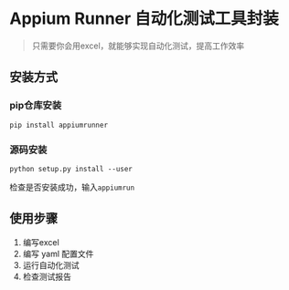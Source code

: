 # Appium Runner 自动化测试工具封装
> 只需要你会用excel，就能够实现自动化测试，提高工作效率

## 安装方式
### pip仓库安装

`pip install appiumrunner`

### 源码安装
```
python setup.py install --user
```

检查是否安装成功，输入`appiumrun`



## 使用步骤
1. 编写excel
2. 编写 yaml 配置文件
3. 运行自动化测试
4. 检查测试报告
